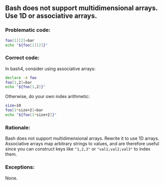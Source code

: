 ## Bash does not support multidimensional arrays. Use 1D or associative arrays.

### Problematic code:

```sh
foo[1][2]=bar
echo "${foo[1][2]}"
```

### Correct code:

In bash4, consider using associative arrays:
```sh
declare -A foo
foo[1,2]=bar
echo "${foo[1,2]}"
```

Otherwise, do your own index arithmetic:
```sh
size=10
foo[1*size+2]=bar
echo "${foo[1*size+2]}"
```

### Rationale:

Bash does not support multidimensional arrays. Rewrite it to use 1D arrays. Associative arrays map arbitrary strings to values, and are therefore useful since you can construct keys like `"1,2,3"` or `"val1;val2;val3"` to index them.

### Exceptions:

None.